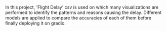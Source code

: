 In this project, 'Flight Delay' csv is used on which many visualizations are performed to identify the patterns and reasons causing the delay. Different models are applied to compare the accuracies of each of them before finally deploying it on gradio.
